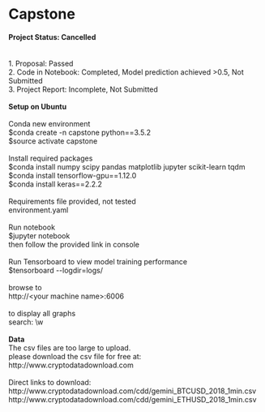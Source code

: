 # Capstone

<h4>Project Status: Cancelled</h4><br/>
1. Proposal: Passed<br/>
2. Code in Notebook: Completed, Model prediction achieved >0.5, Not Submitted<br/>
3. Project Report: Incomplete, Not Submitted<br/>
<br/>
<b>Setup on Ubuntu</b><br/>
<br/>
Conda new environment<br/>
$conda create -n capstone python==3.5.2<br/>
$source activate capstone<br/>
<br/>
Install required packages<br/>
$conda install numpy scipy pandas matplotlib jupyter scikit-learn tqdm<br/>
$conda install tensorflow-gpu==1.12.0<br/>
$conda install keras==2.2.2<br/>
<br/>
Requirements file provided, not tested<br/>
environment.yaml<br/>
<br/>
Run notebook<br/>
$jupyter notebook<br/>
then follow the provided link in console<br/>
<br/>
Run Tensorboard to view model training performance<br/>
$tensorboard --logdir=logs/<br/>
<br/>
browse to<br/>
http://&lt;your machine name&gt;:6006<br/>
<br/>
to display all graphs<br/>
search: \w <br/>
<br/>
<b>Data</b><br/>
The csv files are too large to upload.<br/>
please download the csv file for free at:<br/>
  http://www.cryptodatadownload.com<br/>
<br/>
Direct links to download:<br/>
  http://www.cryptodatadownload.com/cdd/gemini_BTCUSD_2018_1min.csv<br/>
  http://www.cryptodatadownload.com/cdd/gemini_ETHUSD_2018_1min.csv<br/>
<br/>
  
